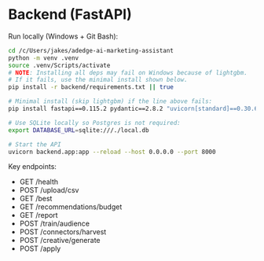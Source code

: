 # Backend (FastAPI)

Run locally (Windows + Git Bash):
```bash
cd /c/Users/jakes/adedge-ai-marketing-assistant
python -m venv .venv
source .venv/Scripts/activate
# NOTE: Installing all deps may fail on Windows because of lightgbm.
# If it fails, use the minimal install shown below.
pip install -r backend/requirements.txt || true

# Minimal install (skip lightgbm) if the line above fails:
pip install fastapi==0.115.2 pydantic==2.8.2 "uvicorn[standard]==0.30.6" pandas==2.2.2 SQLAlchemy==2.0.34 psycopg2-binary==2.9.9 python-dotenv==1.0.1 python-multipart==0.0.9 numpy==1.26.4

# Use SQLite locally so Postgres is not required:
export DATABASE_URL=sqlite:///./local.db

# Start the API
uvicorn backend.app:app --reload --host 0.0.0.0 --port 8000
```

Key endpoints:
- GET /health
- POST /upload/csv
- GET /best
- GET /recommendations/budget
- GET /report
- POST /train/audience
- POST /connectors/harvest
- POST /creative/generate
- POST /apply
